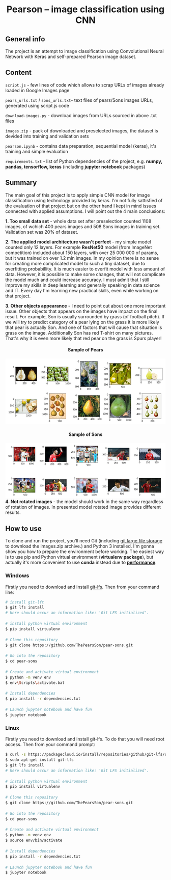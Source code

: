 <h1 align=center> Pearson – image classification using CNN</h1>

## General info
The project is an attempt to image classification using Convolutional Neural Network with Keras and self-prepared Pearson image dataset. 

## Content
`script.js` - few lines of code which allows to scrap URLs of images already loaded in Google Images page 

`pears_urls.txt` / `sons_urls.txt`- text files of pears/Sons images URLs, generated using script.js code

`download-images.py` - download images from URLs sourced in above .txt files

`images.zip` - pack of downloaded and preselected images, the dataset is devided into training and validation sets

`pearson.ipynb` - contains data preparation, sequential model (keras), it's training and simple evaluation

`requirements.txt` - list of Python dependencies of the project, e.g. **numpy, pandas, tensorflow, keras** (including **jupyter notebook** packages)

## Summary
The main goal of this project is to apply simple CNN model for image classification using technology provided by keras. I'm not fully sattisfied of the evaluation of that project but on the other hand I kept in mind issues connected with applied assumptions. I will point out the 4 main conclusions:

**1. Too small data set** - whole data set after preselection counted 1108 images, of wchich 400 pears 
images and 508 Sons images in training set. Validation set was 20% of dataset.

**2. The applied model architecture wasn't perfect** - my simple model counted only 12 layers. For example **ResNet50** model (from ImageNet competition) included about 150 layers, with over 25 000 000 of params, but it was trained on over 1.2 mln images. In my opinion there is no sense for creating more complicated model to such a tiny dataset, due to overfitting probabillity. It is much easier to overfit model with less amount of data. However, it is possible to make some changes, that will not complicate the model much and could increase accuracy. I must admit that I still improve my skills in deep learning and generally speaking in data science and IT. Every day I'm learning new practical skills, even while working on that project.

**3. Other objects appearance** - I need to point out about one more important issue. Other objects that appears on the images have impact on the final result. For example, Son is usually surrounded by grass (of football pitch). If we will try to predict category of a pear lying on the grass it is more likely that pear is actually Son. And one of factors that will cause that situation is grass on the image. Additionally Son has red T-shirt on many pictures. That's why it is even more likely that red pear on the grass is Spurs player!
<h4 align=center>Sample of Pears</h4>

![Drag Racing](resources/img1.PNG)

<h4 align=center>Sample of Sons</h4>

![Drag Racing](resources/img2.PNG)
**4. Not rotated images** - the model should work in the same way regardless of rotation of images. In presented model rotated image provides different results. 

## How to use

To clone and run the project, you'll need Git (including [git large file storage](https://github.com/git-lfs/git-lfs/wiki/Installation "Guide to install Git Large File Storage") to download the images.zip archive.) and Python 3 installed. I'm gonna show you how to prepare the environment before working. The easiest way is to use pip and Python virtual environment (**virtualenv package**), but actually it's more convenient to use **conda** instead due to **[performance](https://towardsdatascience.com/stop-installing-tensorflow-using-pip-for-performance-sake-5854f9d9eb0c)**.

### Windows

Firstly you need to download and install [git-lfs](https://github.com/git-lfs/git-lfs/releases/download/v2.7.2/git-lfs-windows-v2.7.2.exe). Then from your command line:

```bash
# install git-lft
$ git lfs install
# here should occur an information like: 'Git LFS initialized'.

# install python virtual environment
$ pip install virtualenv

# Clone this repository
$ git clone https://github.com/ThePearsSon/pear-sons.git

# Go into the repository
$ cd pear-sons

# Create and activate virtual environment
$ python -m venv env
$ env\Scripts\activate.bat

# Install dependencies
$ pip install -r dependencies.txt

# Launch jupyter notebook and have fun
$ jupyter notebook

```

### Linux

Firstly you need to download and install git-lfs. To do that you will need root access. Then from your command prompt:

```bash
$ curl -s https://packagecloud.io/install/repositories/github/git-lfs/script.deb.sh | sudo bash
$ sudo apt-get install git-lfs
$ git lfs install
# here should occur an information like: 'Git LFS initialized'.

# install python virtual environment
$ pip install virtualenv

# Clone this repository
$ git clone https://github.com/ThePearsSon/pear-sons.git

# Go into the repository
$ cd pear-sons

# Create and activate virtual environment
$ python -m venv env
$ source env/bin/activate

# Install dependencies
$ pip install -r dependencies.txt

# Launch jupyter notebook and have fun
$ jupyter notebook
```

